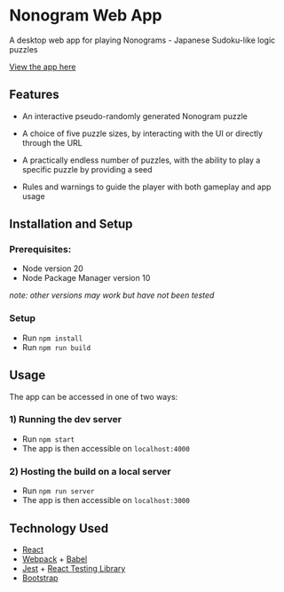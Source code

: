 # Nonogram Web App
A desktop web app for playing Nonograms - Japanese Sudoku-like logic puzzles

[View the app here](https://hoggtruman.github.io/nonogram/)

## Features
- An interactive pseudo-randomly generated Nonogram puzzle

- A choice of five puzzle sizes, by interacting with the UI or directly through the URL

- A practically endless number of puzzles, with the ability to play a specific puzzle by providing a seed

- Rules and warnings to guide the player with both gameplay and app usage


## Installation and Setup
### Prerequisites:
- Node version 20
- Node Package Manager version 10

*note: other versions may work but have not been tested*

### Setup
- Run `npm install`
- Run `npm run build`


## Usage

The app can be accessed in one of two ways:

### 1) Running the dev server
- Run `npm start`
- The app is then accessible on `localhost:4000`

### 2) Hosting the build on a local server
- Run `npm run server`
- The app is then accessible on `localhost:3000`


## Technology Used
- [React](https://react.dev/)
- [Webpack](https://webpack.js.org/) + [Babel](https://babeljs.io/)
- [Jest](https://jestjs.io/) + [React Testing Library](https://testing-library.com/docs/react-testing-library/intro/)
- [Bootstrap](https://getbootstrap.com/)




